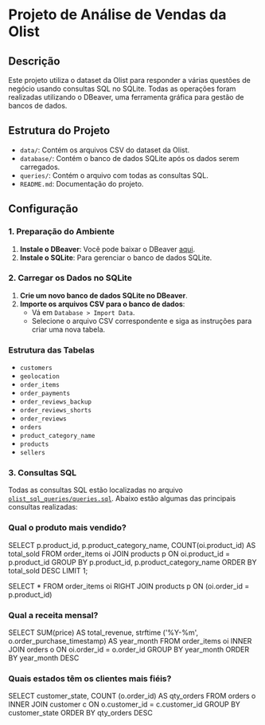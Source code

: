 # Projeto de Análise de Vendas da Olist

## Descrição
Este projeto utiliza o dataset da Olist para responder a várias questões de negócio usando consultas SQL no SQLite. Todas as operações foram realizadas utilizando o DBeaver, uma ferramenta gráfica para gestão de bancos de dados.

## Estrutura do Projeto
- `data/`: Contém os arquivos CSV do dataset da Olist.
- `database/`: Contém o banco de dados SQLite após os dados serem carregados.
- `queries/`: Contém o arquivo com todas as consultas SQL.
- `README.md`: Documentação do projeto.

## Configuração

### 1. Preparação do Ambiente
1. **Instale o DBeaver**: Você pode baixar o DBeaver [aqui](https://dbeaver.io/download/).
2. **Instale o SQLite**: Para gerenciar o banco de dados SQLite.

### 2. Carregar os Dados no SQLite
1. **Crie um novo banco de dados SQLite no DBeaver**.
2. **Importe os arquivos CSV para o banco de dados**:
    - Vá em `Database > Import Data`.
    - Selecione o arquivo CSV correspondente e siga as instruções para criar uma nova tabela.

### Estrutura das Tabelas

- `customers`
- `geolocation`
- `order_items`
- `order_payments`
- `order_reviews_backup`
- `order_reviews_shorts`
- `order_reviews`
- `orders`
- `product_category_name`
- `products`
- `sellers`

### 3. Consultas SQL
Todas as consultas SQL estão localizadas no arquivo [`olist_sql_queries/queries.sql`](queries/queries.sql). Abaixo estão algumas das principais consultas realizadas:

### Qual o produto mais vendido?

SELECT 
    p.product_id,
    p.product_category_name,
    COUNT(oi.product_id) AS total_sold
FROM 
    order_items oi
JOIN 
    products p ON oi.product_id = p.product_id
GROUP BY 
    p.product_id, p.product_category_name
ORDER BY 
    total_sold DESC
LIMIT 1;

SELECT *
FROM order_items oi RIGHT JOIN products p ON (oi.order_id = p.product_id)  


### Qual a receita mensal?

SELECT 
	SUM(price) AS total_revenue,
	strftime ('%Y-%m', o.order_purchase_timestamp) AS year_month
FROM
	order_items oi INNER JOIN orders o ON oi.order_id = o.order_id
GROUP BY 
	year_month
ORDER BY 
	year_month DESC
	
	
### Quais estados têm os clientes mais fiéis?
	
SELECT
	customer_state,
	COUNT (o.order_id) AS qty_orders
FROM
	orders o INNER JOIN customer c ON o.customer_id = c.customer_id
GROUP BY 
	customer_state
ORDER BY 
	qty_orders DESC 
   
